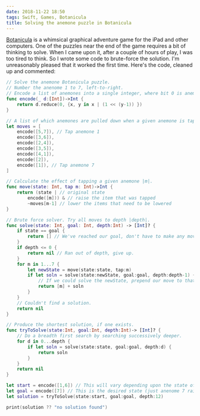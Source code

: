 ```yaml
---
date: 2018-11-22 18:50
tags: Swift, Games, Botanicula
title: Solving the anemone puzzle in Botanicula
---
```


[Botanicula](https://en.wikipedia.org/wiki/Botanicula) is a whimsical
graphical adventure game for the iPad and other computers. One of the puzzles
near the end of the game requires a bit of thinking to solve. When I came upon
it, after a couple of hours of play, I was too tired to think. So I wrote some
code to brute-force the solution. I'm unreasonably pleased that it worked the
first time. Here's the code, cleaned up and commented:

```swift
// Solve the anemone Botanicula puzzle.
// Number the anenome 1 to 7, left-to-right.
// Encode a list of anemones into a single integer, where bit 0 is anemone 1, etc.
func encode(_ d:[Int])->Int {
	return d.reduce(0, {x, y in x | (1 << (y-1)) })
}

// A list of which anemones are pulled down when a given anemone is tapped.
let moves = [
	encode([5,7]), // Tap anemone 1
	encode([3,6]),
	encode([2,4]),
	encode([3,5]),
	encode([4,1]),
	encode([2]),
	encode([1]), // Tap anemone 7
]

// Calculate the effect of tapping a given anemone |m|.
func move(state: Int, tap m: Int)->Int {
	return (state | // original state
		encode([m])) & // raise the item that was tapped
		~moves[m-1] // lower the items that need to be lowered
}

// Brute force solver. Try all moves to depth |depth|.
func solve(state: Int, goal: Int, depth:Int) -> [Int]? {
	if state == goal {
		return [] // We've reached our goal, don't have to make any moves.
	}
	if depth <= 0 {
		return nil // Ran out of depth, give up.
	}
	for m in 1...7 {
		let newState = move(state:state, tap:m)
		if let soln = solve(state:newState, goal:goal, depth:depth-1) {
			// If we could solve the newState, prepend our move to that solution.
			return [m] + soln
		}
	}
	// Couldn't find a solution.
	return nil
}

// Produce the shortest solution, if one exists.
func tryToSolve(state:Int, goal:Int, depth:Int)-> [Int]? {
	// Do a breadth first search by searching successively deeper.
	for d in 0...depth {
		if let soln = solve(state:state, goal:goal, depth:d) {
			return soln
		}
	}
	return nil
}

let start = encode([1,6]) // This will vary depending upon the state of the puzzle.
let goal = encode([7]) // This is the desired state (just anenome 7 raised.)
let solution = tryToSolve(state:start, goal:goal, depth:12)

print(solution ?? "no solution found")
```
